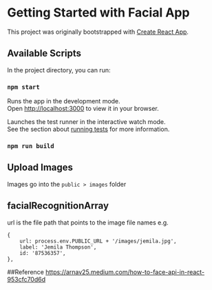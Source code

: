 # Getting Started with Facial App

This project was originally bootstrapped with [Create React App](https://github.com/facebook/create-react-app).

## Available Scripts

In the project directory, you can run:

### `npm start`

Runs the app in the development mode.\
Open [http://localhost:3000](http://localhost:3000) to view it in your browser.

Launches the test runner in the interactive watch mode.\
See the section about [running tests](https://facebook.github.io/create-react-app/docs/running-tests) for more information.

### `npm run build`

## Upload Images

Images go into the `public > images` folder

## facialRecognitionArray

url is the file path that points to the image file names
e.g.

```
{
    url: process.env.PUBLIC_URL + '/images/jemila.jpg',
    label: 'Jemila Thompson',
    id: '87536357',
},
```

##Reference
https://arnav25.medium.com/how-to-face-api-in-react-953cfc70d6d
